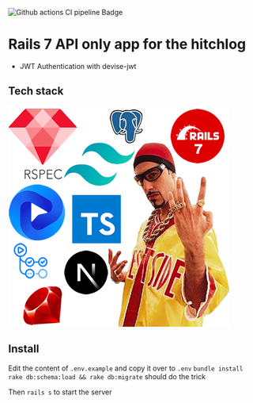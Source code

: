 ![Github actions CI pipeline Badge](https://github.com/flov/hitchlog-api/actions/workflows/ci.yml/badge.svg)

# Rails 7 API only app for the hitchlog

- JWT Authentication with devise-jwt

## Tech stack

![techstack](/public/techstack.png)

## Install

Edit the content of `.env.example` and copy it over to `.env`
`bundle install`
`rake db:schema:load && rake db:migrate`
should do the trick

Then `rails s` to start the server
